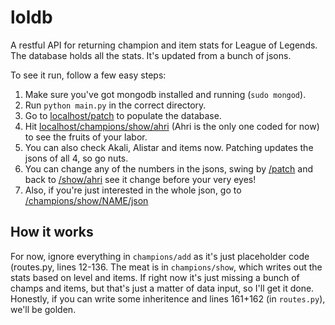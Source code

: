 loldb
=====

A restful API for returning champion and item stats for League of Legends. The database holds all the stats. It's updated from a bunch of jsons. 

To see it run, follow a few easy steps:

1. Make sure you've got mongodb installed and running (`sudo mongod`).
2. Run `python main.py` in the correct directory.
3. Go to [localhost/patch](http://localhost:8888/patch) to populate the database.
4. Hit [localhost/champions/show/ahri](http://localhost:8888/champions/show/ahri) (Ahri is the only one coded for now) to see the fruits of your labor.
5. You can also check Akali, Alistar and items now. Patching updates the jsons of all 4, so go nuts. 
6. You can change any of the numbers in the jsons, swing by [/patch](http://localhost:8888/patch) and back to [/show/ahri](http://localhost:8888/champions/show/ahri) see it change before your very eyes!
7. Also, if you're just interested in the whole json, go to [/champions/show/NAME/json](http://localhost:8888/champions/show/ahri/json)


How it works
------------
For now, ignore everything in `champions/add` as it's just placeholder code (routes.py, lines 12-136. The meat is in `champions/show`, which writes out the stats based on level and items. If right now it's just missing a bunch of champs and items, but that's just a matter of data input, so I'll get it done. Honestly, if you can write some inheritence and lines 161+162 (in `routes.py`), we'll be golden. 